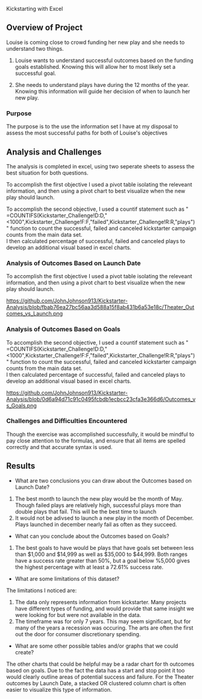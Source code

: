 Kickstarting with Excel

## Overview of Project

Louise is coming close to crowd funding her new play and she needs to understand two things.  

1.  Louise wants to understand successful outcomes based on the funding goals established.
    Knowing this will allow her to most likely set a successful goal.

2.  She needs to understand plays have during the 12 months of the year.  
    Knowing this information will guide her decision of when to launch her new play.


### Purpose

The purpose is to the use the information set I have at my disposal to assess the most successful paths for both of Louise's objectives

## Analysis and Challenges

The analysis is completed in excel, using two seperate sheets to assess the best situation for both questions.  

To accomplish the first objective I used a pivot table isolating the releveant information, and then using a pivot chart
to best visualize when the new play should launch.

To accomplish the second objective, I used a countif statement such as " =COUNTIFS(Kickstarter_Challenge!D:D,"<1000",Kickstarter_Challenge!F:F,"failed",Kickstarter_Challenge!R:R,"plays") " function to 
count the successful, failed and canceled kickstarter campaign counts from the main data set.  
I then calculated percentage of successful, failed and canceled plays to develop an additional visual based in excel charts.

### Analysis of Outcomes Based on Launch Date

To accomplish the first objective I used a pivot table isolating the releveant information, and then using a pivot chart
to best visualize when the new play should launch.

https://github.com/JohnJohnson913/Kickstarter-Analysis/blob/fbab76ea27bc56aa3d588a15f8ab431b6a53e18c/Theater_Outcomes_vs_Launch.png

### Analysis of Outcomes Based on Goals

To accomplish the second objective, I used a countif statement such as " =COUNTIFS(Kickstarter_Challenge!D:D,"<1000",Kickstarter_Challenge!F:F,"failed",Kickstarter_Challenge!R:R,"plays") " function to 
count the successful, failed and canceled kickstarter campaign counts from the main data set.  
I then calculated percentage of successful, failed and canceled plays to develop an additional visual based in excel charts.

https://github.com/JohnJohnson913/Kickstarter-Analysis/blob/0d6a94d71c91c0495fcbdb1ecbcc23cfa3e366d6/Outcomes_vs_Goals.png

### Challenges and Difficulties Encountered

Though the exercise was accomplished successfully, it would be mindful to pay close attention to the formulas, and ensure that all items are spelled correctly and that accurate syntax is used.

## Results

- What are two conclusions you can draw about the Outcomes based on Launch Date?

1.  The best month to launch the new play would be the month of May.  Though failed plays are relatively high, successful plays more than double plays that fail.  This will be the best time to launch
2.  It would not be adivsed to launch a new play in the month of December.  Plays launched in december nearly fail as often as they succeed.

- What can you conclude about the Outcomes based on Goals?

1.  The best goals to have would be plays that have goals set between less than $1,000 and $14,999 as well as $35,000 to $44,999.  Both ranges have a success rate greater than 50%, but a goal below %5,000 
gives the highest percentage with at least a 72.61% success rate.

- What are some limitations of this dataset?

The limitations I noticed are:

1.  The data only represents information from kickstarter.  Many projects have different types of funding, and would provide that same insight we were looking for but were not available in the data.
2.  The timeframe was for only 7 years.  This may seem significant, but for many of the years a recession was occuring.  The arts are often the first out the door for consumer discretionary spending.

- What are some other possible tables and/or graphs that we could create?

The other charts that could be helpful may be a radar chart for th outcomes based on goals.  Due to the fact the data has a start and stop point it too would clearly outline areas of potential success and failure.
For the Theater outcomes by Launch Date, a stacked OR clustered column chart is often easier to visualize this type of information.


